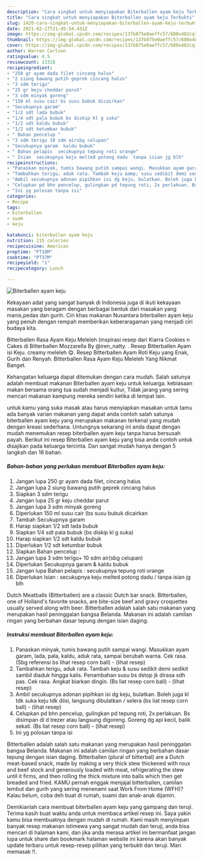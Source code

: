```yaml
---
description: "Cara singkat untuk menyiapakan Biterballen ayam keju Terbukti"
title: "Cara singkat untuk menyiapakan Biterballen ayam keju Terbukti"
slug: 1420-cara-singkat-untuk-menyiapakan-biterballen-ayam-keju-terbukti
date: 2021-02-17T21:45:54.431Z
image: https://img-global.cpcdn.com/recipes/137b875e0aeffc57/680x482cq70/biterballen-ayam-keju-foto-resep-utama.jpg
thumbnail: https://img-global.cpcdn.com/recipes/137b875e0aeffc57/680x482cq70/biterballen-ayam-keju-foto-resep-utama.jpg
cover: https://img-global.cpcdn.com/recipes/137b875e0aeffc57/680x482cq70/biterballen-ayam-keju-foto-resep-utama.jpg
author: Warren Carlson
ratingvalue: 4.5
reviewcount: 13318
recipeingredient:
- "250 gr ayam dada filet cincang halus"
- "2 siung bawang putih geprek cincang halus"
- "3 sdm terigu"
- "25 gr keju cheddar parut"
- "3 sdm minyak goreng"
- "150 ml susu cair bs susu bubuk dicairkan"
- "Secukupnya garam"
- "1/2 sdt lada bubuk"
- "1/4 sdt pala bubuk bs diskip kl g suka"
- "1/2 sdt kaldu bubuk"
- "1/2 sdt ketumbar bubuk"
- " Bahan pencelup "
- "3 sdm terigu 10 sdm airsbg celupan"
- "Secukupnya garam  kaldu bubuk"
- " Bahan pelapis  secukupnya tepung roti orange"
- " Isian  secukupnya keju melted potong dadu  tanpa isian jg blh"
recipeinstructions:
- "Panaskan minyak, tumis bawang putih sampai wangi. Masukkan ayam garam, lada, pala, kaldu, aduk rata, sampai berubah warna. Cek rasa. (Sbg referensi bs lihat resep corn ball)           (lihat resep)"
- "Tambahkan terigu, aduk rata. Tambah keju &amp; susu sedikit demi sedikit sambil diaduk hingga kalis. Penambahan susu bs dstop jk dirasa sdh pas. Cek rasa. Angkat biarkan dingin. (Bs liat resep corn ball)           (lihat resep)"
- "Ambil secukupnya adonan pipihkan isi dg keju, bulatkan. Boleh juga kl tdk suka keju tdk diisi, langsung dibulatkan / selera (bs liat resep corn ball)           (lihat resep)"
- "Celupkan pd bhn pencelup, gulingkan pd tepung roti, 2x perlakuan. Bs disimpan dl d trezer atau langsung digoreng. Goreng dg api kecil, balik sekali. (Bs liat resep corn ball)           (lihat resep)"
- "Ini yg polosan tanpa isi"
categories:
- Recipe
tags:
- biterballen
- ayam
- keju

katakunci: biterballen ayam keju 
nutrition: 215 calories
recipecuisine: American
preptime: "PT18M"
cooktime: "PT37M"
recipeyield: "1"
recipecategory: Lunch

---
```



![Biterballen ayam keju](https://img-global.cpcdn.com/recipes/137b875e0aeffc57/680x482cq70/biterballen-ayam-keju-foto-resep-utama.jpg)

Kekayaan adat yang sangat banyak di Indonesia juga di ikuti kekayaan masakan yang beragam dengan berbagai bentuk dari masakan yang manis,pedas dan gurih. Ciri khas makanan Nusantara biterballen ayam keju yang penuh dengan rempah memberikan keberaragaman yang menjadi ciri budaya kita.


Bitterballen Rasa Ayam Keju Meleleh (inspirasi resep dari Kiarra Cookies n Cakes di Bitterballen Mozzarella By @iren_natty. . Resep Bitterballen Ayam isi Keju. creamy meleleh 😋. Resep Bitterballen Ayam Roti Keju yang Enak, Gurih dan Renyah. Bitterballen Rasa Ayam Keju Meleleh Yang Nikmat Banget.

Kehangatan keluarga dapat ditemukan dengan cara mudah. Salah satunya adalah membuat makanan Biterballen ayam keju untuk keluarga. kebiasaan makan bersama orang tua sudah menjadi kultur, Tidak jarang yang sering mencari makanan kampung mereka sendiri ketika di tempat lain.

untuk kamu yang suka masak atau harus menyiapkan masakan untuk tamu ada banyak varian makanan yang dapat anda contoh salah satunya biterballen ayam keju yang merupakan makanan terkenal yang mudah dengan kreasi sederhana. Untungnya sekarang ini anda dapat dengan mudah menemukan resep biterballen ayam keju tanpa harus bersusah payah.
Berikut ini resep Biterballen ayam keju yang bisa anda contoh untuk disajikan pada keluarga tercinta. Dan sangat mudah hanya dengan 5 langkah dan 16 bahan.


<!--inarticleads1-->

##### Bahan-bahan yang perlukan membuat Biterballen ayam keju:

1. Jangan lupa 250 gr ayam dada filet, cincang halus
1. Jangan lupa 2 siung bawang putih geprek cincang halus
1. Siapkan 3 sdm terigu
1. Jangan lupa 25 gr keju cheddar parut
1. Jangan lupa 3 sdm minyak goreng
1. Diperlukan 150 ml susu cair (bs susu bubuk dicairkan
1. Tambah Secukupnya garam
1. Harap siapkan 1/2 sdt lada bubuk
1. Siapkan 1/4 sdt pala bubuk (bs diskip kl g suka)
1. Harap siapkan 1/2 sdt kaldu bubuk
1. Diperlukan 1/2 sdt ketumbar bubuk
1. Siapkan  Bahan pencelup :
1. Jangan lupa 3 sdm terigu+ 10 sdm air(sbg celupan)
1. Diperlukan Secukupnya garam &amp; kaldu bubuk
1. Jangan lupa  Bahan pelapis : secukupnya tepung roti orange
1. Diperlukan  Isian : secukupnya keju melted potong dadu / tanpa isian jg blh


Dutch Meatballs (Bitterballen) are a classic Dutch bar snack. Bitterballen, one of Holland&#39;s favorite snacks, are bite-size beef and gravy croquettes usually served along with beer. Bitterballen adalah salah satu makanan yang merupakan hasil peninggalan bangsa Belanda. Makanan ini adalah camilan ringan yang berbahan dasar tepung dengan isian daging. 

<!--inarticleads2-->

##### Instruksi membuat  Biterballen ayam keju:

1. Panaskan minyak, tumis bawang putih sampai wangi. Masukkan ayam garam, lada, pala, kaldu, aduk rata, sampai berubah warna. Cek rasa. (Sbg referensi bs lihat resep corn ball) -           (lihat resep)
1. Tambahkan terigu, aduk rata. Tambah keju &amp; susu sedikit demi sedikit sambil diaduk hingga kalis. Penambahan susu bs dstop jk dirasa sdh pas. Cek rasa. Angkat biarkan dingin. (Bs liat resep corn ball) -           (lihat resep)
1. Ambil secukupnya adonan pipihkan isi dg keju, bulatkan. Boleh juga kl tdk suka keju tdk diisi, langsung dibulatkan / selera (bs liat resep corn ball) -           (lihat resep)
1. Celupkan pd bhn pencelup, gulingkan pd tepung roti, 2x perlakuan. Bs disimpan dl d trezer atau langsung digoreng. Goreng dg api kecil, balik sekali. (Bs liat resep corn ball) -           (lihat resep)
1. Ini yg polosan tanpa isi


Bitterballen adalah salah satu makanan yang merupakan hasil peninggalan bangsa Belanda. Makanan ini adalah camilan ringan yang berbahan dasar tepung dengan isian daging. Bitterballen (plural of bitterbal) are a Dutch meat-based snack, made by making a very thick stew thickened with roux and beef stock and generously loaded with meat, refrigerating the stew until it firms, and then rolling the thick mixture into balls which then get breaded and fried. KAMU pernah enggak menjajal bitterballen, camilan lembut dan gurih yang sering menenami saat Work From Home (WFH)? Kalau belum, coba deh buat di rumah, suami dan anak-anak dijamin. 

Demikianlah cara membuat biterballen ayam keju yang gampang dan teruji. Terima kasih buat waktu anda untuk membaca artikel resep ini. Saya yakin kamu bisa membuatnya dengan mudah di rumah. Kami masih menyimpan banyak resep makanan istimewa yang sangat mudah dan teruji, anda bisa mencari di halaman kami, dan jika anda merasa artikel ini bermanfaat jangan lupa untuk share dan bookmark halaman website ini karena akan banyak update terbaru untuk resep-resep pilihan yang terbukti dan teruji. Mari memasak !!. 
